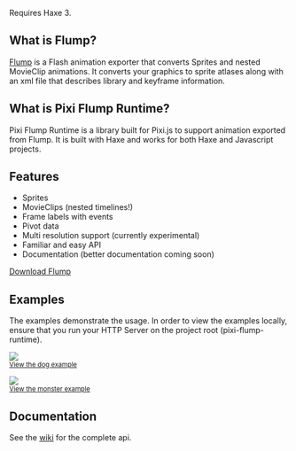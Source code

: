 Requires Haxe 3.

## What is Flump?

[Flump](https://github.com/tconkling/flump) is a Flash animation exporter that converts Sprites and nested MovieClip animations. It converts your graphics to sprite atlases along with an xml file that describes library and keyframe information.

## What is Pixi Flump Runtime?

Pixi Flump Runtime is a library built for Pixi.js to support animation exported from Flump. It is built with Haxe and works for both Haxe and Javascript projects.

## Features
- Sprites
- MovieClips (nested timelines!)
- Frame labels with events
- Pivot data
- Multi resolution support (currently experimental)
- Familiar and easy API
- Documentation (better documentation coming soon)

[Download Flump](<https://github.com/tconkling/flump/releases/tag/v1.5.1>)

## Examples

The examples demonstrate the usage. In order to view the examples locally, ensure that you run your HTTP Server on the project root (pixi-flump-runtime).

<a href="http://jackwlee01.github.io/pixi-flump-runtime/dog/"><img src="http://i.imgur.com/k3mjwgR.png"></a>
<br><sub><a href="http://jackwlee01.github.io/pixi-flump-runtime/dog/">View the dog example</a></sub>

<a href="http://jackwlee01.github.io/pixi-flump-runtime/monster/"><img src="http://i.imgur.com/MAzJOL6.png"></a>
<br><sub><a href="http://jackwlee01.github.io/pixi-flump-runtime/monster/">View the monster example</a></sub>

## Documentation

See the [wiki](https://github.com/jackwlee01/pixi-flump-runtime/wiki) for the complete api.
